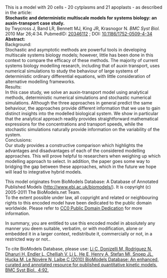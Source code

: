

This is a model with 20 cells - 20 cytplasms and 21 apoplasts - as described
in the article:  
**Stochastic and deterministic multiscale models for systems biology: an auxin-transport case study.**   
by Twycross J, Band LR, Bennett MJ, King JR, Krasnogor N. _BMC Syst Biol._
2010 Mar 26;4:34. PubmedID:
[20346112](http://www.ncbi.nlm.nih.gov/pubmed/20346112) ; DOI:
[10.1186/1752-0509-4-34](http://dx.doi.org/10.1186/1752-0509-4-34)  
**Abstract:**   
Background:  
Stochastic and asymptotic methods are powerful tools in developing multiscale
systems biology models; however, little has been done in this context to
compare the efficacy of these methods. The majority of current systems biology
modelling research, including that of auxin transport, uses numerical
simulations to study the behaviour of large systems of deterministic ordinary
differential equations, with little consideration of alternative modelling
frameworks.  
Results:  
In this case study, we solve an auxin-transport model using analytical
methods, deterministic numerical simulations and stochastic numerical
simulations. Although the three approaches in general predict the same
behaviour, the approaches provide different information that we use to gain
distinct insights into the modelled biological system. We show in particular
that the analytical approach readily provides straightforward mathematical
expressions for the concentrations and transport speeds, while the stochastic
simulations naturally provide information on the variability of the system.  
Conclusions:  
Our study provides a constructive comparison which highlights the advantages
and disadvantages of each of the considered modelling approaches. This will
prove helpful to researchers when weighing up which modelling approach to
select. In addition, the paper goes some way to bridging the gap between these
approaches, which in the future we hope will lead to integrative hybrid
models.

This model originates from BioModels Database: A Database of Annotated
Published Models (http://www.ebi.ac.uk/biomodels/). It is copyright (c)
2005-2011 The BioModels.net Team.  
To the extent possible under law, all copyright and related or neighbouring
rights to this encoded model have been dedicated to the public domain
worldwide. Please refer to [CC0 Public Domain
Dedication](http://creativecommons.org/publicdomain/zero/1.0/) for more
information.

In summary, you are entitled to use this encoded model in absolutely any
manner you deem suitable, verbatim, or with modification, alone or embedded it
in a larger context, redistribute it, commercially or not, in a restricted way
or not..  
  
To cite BioModels Database, please use: [Li C, Donizelli M, Rodriguez N,
Dharuri H, Endler L, Chelliah V, Li L, He E, Henry A, Stefan MI, Snoep JL,
Hucka M, Le Novère N, Laibe C (2010) BioModels Database: An enhanced, curated
and annotated resource for published quantitative kinetic models. BMC Syst
Biol., 4:92.](http://www.ncbi.nlm.nih.gov/pubmed/20587024)


